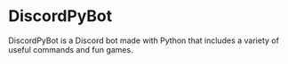 # DiscordPyBot
DiscordPyBot is a Discord bot made with Python that includes a variety of useful commands and fun games.
